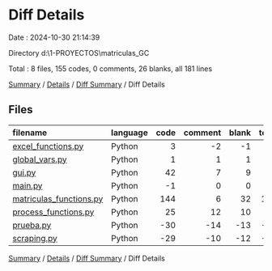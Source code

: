 # Diff Details

Date : 2024-10-30 21:14:39

Directory d:\\1-PROYECTOS\\matriculas_GC

Total : 8 files,  155 codes, 0 comments, 26 blanks, all 181 lines

[Summary](results.md) / [Details](details.md) / [Diff Summary](diff.md) / Diff Details

## Files
| filename | language | code | comment | blank | total |
| :--- | :--- | ---: | ---: | ---: | ---: |
| [excel_functions.py](/excel_functions.py) | Python | 3 | -2 | -1 | 0 |
| [global_vars.py](/global_vars.py) | Python | 1 | 1 | 1 | 3 |
| [gui.py](/gui.py) | Python | 42 | 7 | 9 | 58 |
| [main.py](/main.py) | Python | -1 | 0 | 0 | -1 |
| [matriculas_functions.py](/matriculas_functions.py) | Python | 144 | 6 | 32 | 182 |
| [process_functions.py](/process_functions.py) | Python | 25 | 12 | 10 | 47 |
| [prueba.py](/prueba.py) | Python | -30 | -14 | -13 | -57 |
| [scraping.py](/scraping.py) | Python | -29 | -10 | -12 | -51 |

[Summary](results.md) / [Details](details.md) / [Diff Summary](diff.md) / Diff Details